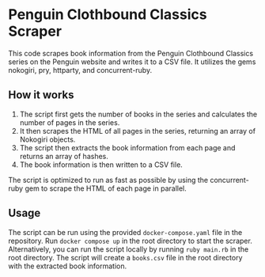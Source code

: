 # Penguin Clothbound Classics Scraper

This code scrapes book information from the Penguin Clothbound Classics series on the Penguin website and writes it to a CSV file. It utilizes the gems nokogiri, pry, httparty, and concurrent-ruby.

## How it works

1. The script first gets the number of books in the series and calculates the number of pages in the series.
2. It then scrapes the HTML of all pages in the series, returning an array of Nokogiri objects.
3. The script then extracts the book information from each page and returns an array of hashes.
4. The book information is then written to a CSV file.

The script is optimized to run as fast as possible by using the concurrent-ruby gem to scrape the HTML of each page in parallel.

## Usage

The script can be run using the provided `docker-compose.yaml` file in the repository.
Run `docker compose up` in the root directory to start the scraper.
Alternatively, you can run the script locally by running `ruby main.rb` in the root directory.
The script will create a `books.csv` file in the root directory with the extracted book information.
